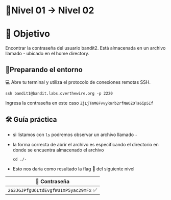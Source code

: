 # 🧩Nivel 01 → Nivel 02

# 🎯 Objetivo 

Encontrar la contraseña del usuario bandit2. Está almacenada en un archivo llamado - ubicado en el home directory.

## 🧭Preparando el entorno
💻 Abre tu terminal y utiliza el protocolo de conexiones remotas SSH. 

`ssh bandit1@bandit.labs.overthewire.org -p 2220`

Ingresa la contraseña en este caso <code>ZjLjTmM6FvvyRnrb2rfNWOZOTa6ip5If</code>

## 🛠️ Guía práctica
- si listamos con <code>ls</code> podremos observar un archivo llamado <code>-</code>

- la forma correcta de abrir el archivo es especificando el directorio en donde se encuentra almacenado el archivo

  `cd ./-`

- Esto nos daria como resultado la flag 🚩 del siguiente nivel

<div align="center">

| 🔐 Contraseña |
|:-------------:|
| `263JGJPfgU6LtdEvgfWU1XP5yac29mFx` ✅ |

</div>
